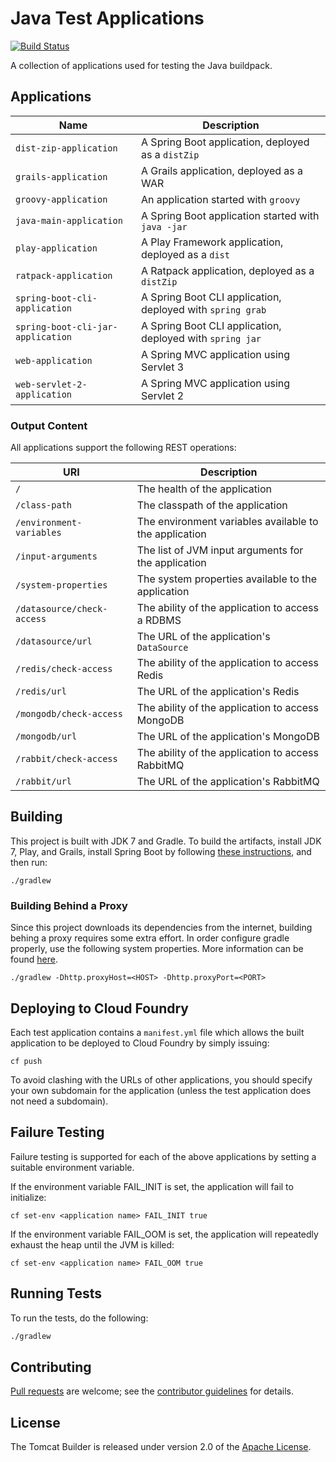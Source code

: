 # Java Test Applications
[![Build Status](https://travis-ci.org/cloudfoundry/java-test-applications.svg?branch=master)](https://travis-ci.org/cloudfoundry/java-test-applications)

A collection of applications used for testing the Java buildpack.

## Applications
| Name | Description
| ---- | -----------
`dist-zip-application` | A Spring Boot application, deployed as a `distZip`
`grails-application` | A Grails application, deployed as a WAR
`groovy-application` | An application started with `groovy`
`java-main-application` | A Spring Boot application started with `java -jar`
`play-application` | A Play Framework application, deployed as a `dist`
`ratpack-application` | A Ratpack application, deployed as a `distZip`
`spring-boot-cli-application` | A Spring Boot CLI application, deployed with `spring grab`
`spring-boot-cli-jar-application` | A Spring Boot CLI application, deployed with `spring jar`
`web-application` | A Spring MVC application using Servlet 3
`web-servlet-2-application` | A Spring MVC application using Servlet 2

### Output Content
All applications support the following REST operations:

| URI | Description
| --- | -----------
`/` | The health of the application
`/class-path` | The classpath of the application
`/environment-variables` | The environment variables available to the application
`/input-arguments` | The list of JVM input arguments for the application
`/system-properties` | The system properties available to the application
`/datasource/check-access` | The ability of the application to access a RDBMS
`/datasource/url` | The URL of the application's `DataSource`
`/redis/check-access` | The ability of the application to access Redis
`/redis/url` | The URL of the application's Redis
`/mongodb/check-access` | The ability of the application to access MongoDB
`/mongodb/url` | The URL of the application's MongoDB
`/rabbit/check-access` | The ability of the application to access RabbitMQ
`/rabbit/url` | The URL of the application's RabbitMQ

## Building
This project is built with JDK 7 and Gradle. To build the artifacts, install JDK 7, Play, and Grails, install Spring Boot by following [these instructions](https://github.com/spring-projects/spring-boot), and then run:

```plain
./gradlew
```

### Building Behind a Proxy
Since this project downloads its dependencies from the internet, building behing a proxy requires some extra effort.  In order configure gradle properly, use the following system properties.  More information can be found [here][].

```plain
./gradlew -Dhttp.proxyHost=<HOST> -Dhttp.proxyPort=<PORT>
```

## Deploying to Cloud Foundry
Each test application contains a `manifest.yml` file which allows the built application to be deployed to Cloud Foundry by simply issuing:

```plain
cf push
```

To avoid clashing with the URLs of other applications, you should specify your own subdomain for the application (unless the test application does not need a subdomain).

## Failure Testing
Failure testing is supported for each of the above applications by setting a suitable environment variable.

If the environment variable FAIL_INIT is set, the application will fail to initialize:

```plain
cf set-env <application name> FAIL_INIT true
```

If the environment variable FAIL_OOM is set, the application will repeatedly exhaust the heap until the JVM is killed:

```plain
cf set-env <application name> FAIL_OOM true
```

## Running Tests
To run the tests, do the following:

```bash
./gradlew
```

## Contributing
[Pull requests][] are welcome; see the [contributor guidelines][] for details.

## License
The Tomcat Builder is released under version 2.0 of the [Apache License][].

[Apache License]: http://www.apache.org/licenses/LICENSE-2.0
[contributor guidelines]: CONTRIBUTING.md
[here]: http://stackoverflow.com/questions/5991194/gradle-proxy-configuration
[Pull requests]: http://help.github.com/send-pull-requests
